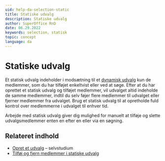 ```yaml
---
uid: help-da-selection-static
title: Statiske udvalg
description: Statiske udvalg
author: SuperOffice RnD
date: 06.29.2022
keywords: selection, statisk
topic: concept
language: da
---
```


# Statiske udvalg

Et statisk udvalg indeholder i modsætning til et [dynamisk udvalg][1] kun de medlemmer, som du har tilføjet enkeltvist eller ved at søge. Efter at du har oprettet et statisk udvalg og tilføjet medlemmer, vil udvalget altid indeholde de samme medlemmer, indtil du selv føjer flere medlemmer til udvalget eller fjerner medlemmer fra udvalget. Brug et statisk udvalg til at opretholde fuld kontrol over medlemmerne i udvalget til enhver tid.

Arbejde med statisk udvalg giver dig mulighed for manuelt at tilføje og slette udvalgsmedlemmer enten en efter en eller via en søgning.

## Relateret indhold

* [Opret et udvalg][2] – selvstudium
* [Tilføj og fjern medlemmer i statiske udvalg][3]

<!-- Referenced links -->
[1]: dynamic-selections.md
[2]: create/tutorial.yml
[3]: update/add-remove-members-static.md

<!-- Referenced images -->
